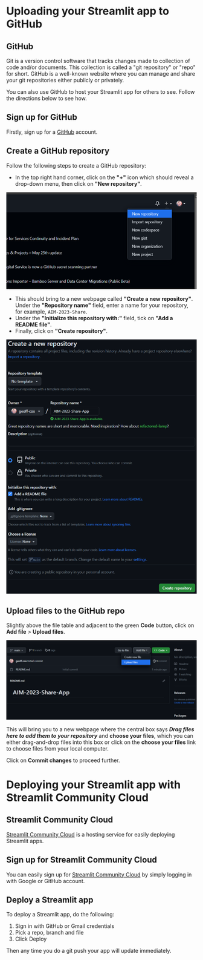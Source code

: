 # Uploading your Streamlit app to GitHub

## GitHub

Git is a version control software that tracks changes made to collection of code and/or documents. 
This collection is called a "git repository" or "repo" for short. 
GitHub is a well-known website where you can manage and share your git repositories either publicly or privately.

You can also use GitHub to host your Streamlit app for others to see. Follow the directions below to see how. 

## Sign up for GitHub

Firstly, sign up for a [GitHub](https://github.com/) account.

## Create a GitHub repository

Follow the following steps to create a GitHub repository:
- In the top right hand corner, click on the **"+"** icon which should reveal a drop-down menu, then click on 
**"New repository"**.

![fig-01](../lessons/figures/st-fig-01.png)
- This should bring to a new webpage called **"Create a new repository"**. Under the **"Repository name"** field, 
enter a name for your repository, for example, `AIM-2023-Share`.
- Under the **"Initialize this repository with:"** field, tick on **"Add a README file"**.
- Finally, click on **"Create repository"**.

![fig-02](lessons/figures/st-fig-02.png)

## Upload files to the GitHub repo

Slightly above the file table and adjacent to the green **Code** button, click on **Add file** > **Upload files**.

![fig-03](./lessons/figures/st-fig-03.png)

This will bring you to a new webpage where the central box says ***Drag files here to add them to your repository*** and **choose your files**, which you can either drag-and-drop files into this box or click on the **choose your files** link to choose files from your local computer.

Click on **Commit changes** to proceed further.

# Deploying your Streamlit app with Streamlit Community Cloud

## Streamlit Community Cloud

[Streamlit Community Cloud](https://streamlit.io/cloud) is a hosting service for easily deploying Streamlit apps.

## Sign up for Streamlit Community Cloud

You can easily sign up for [Streamlit Community Cloud](https://streamlit.io/cloud) by simply logging in with Google or GitHub account.

## Deploy a Streamlit app

To deploy a Streamlit app, do the following:
1. Sign in with GitHub or Gmail credentials
2. Pick a repo, branch and file
3. Click Deploy

Then any time you do a git push your app will update immediately.
